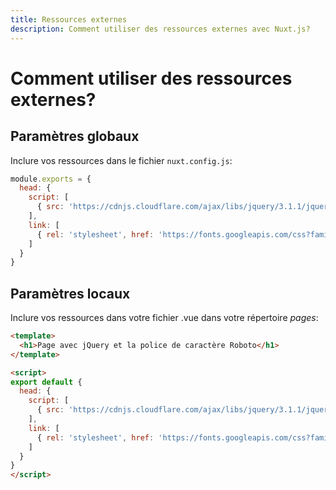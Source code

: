 ```yaml
---
title: Ressources externes
description: Comment utiliser des ressources externes avec Nuxt.js?
---
```


# Comment utiliser des ressources externes?

## Paramètres globaux

Inclure vos ressources dans le fichier `nuxt.config.js`:

```js
module.exports = {
  head: {
    script: [
      { src: 'https://cdnjs.cloudflare.com/ajax/libs/jquery/3.1.1/jquery.min.js' }
    ],
    link: [
      { rel: 'stylesheet', href: 'https://fonts.googleapis.com/css?family=Roboto' }
    ]
  }
}
```

## Paramètres locaux

Inclure vos ressources dans votre fichier .vue dans votre répertoire *pages*:

```html
<template>
  <h1>Page avec jQuery et la police de caractère Roboto</h1>
</template>

<script>
export default {
  head: {
    script: [
      { src: 'https://cdnjs.cloudflare.com/ajax/libs/jquery/3.1.1/jquery.min.js' }
    ],
    link: [
      { rel: 'stylesheet', href: 'https://fonts.googleapis.com/css?family=Roboto' }
    ]
  }
}
</script>
```
